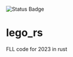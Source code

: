 ![Status Badge](github.com/KSHS-Robotics-Club/2023_FLL/2023_FLL/actions/workflows/build.yml/badge.svg)

# lego_rs

FLL code for 2023 in rust
